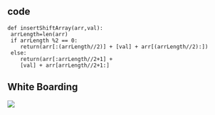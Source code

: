 ## code

    def insertShiftArray(arr,val):
     arrLength=len(arr)
     if arrLength %2 == 0:
        return(arr[:(arrLength//2)] + [val] + arr[(arrLength//2):])
     else:
        return(arr[:arrLength//2+1] +
        [val] + arr[arrLength//2+1:]

## White Boarding

![](https://i.ibb.co/ZJ62KVK/array-shift.jpg)
